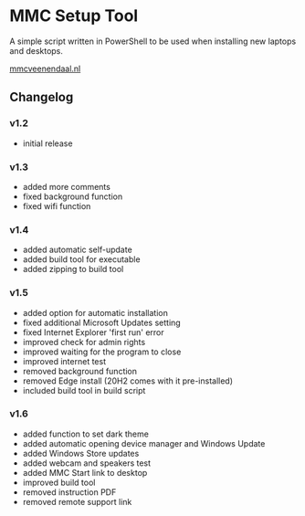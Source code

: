 # MMC Setup Tool

A simple script written in PowerShell to be used when installing new laptops and desktops.

[mmcveenendaal.nl](https://mmcveenendaal.nl)

## Changelog

### v1.2

- initial release

### v1.3

- added more comments
- fixed background function
- fixed wifi function

### v1.4

- added automatic self-update
- added build tool for executable
- added zipping to build tool

### v1.5

- added option for automatic installation
- fixed additional Microsoft Updates setting
- fixed Internet Explorer 'first run' error
- improved check for admin rights
- improved waiting for the program to close
- improved internet test
- removed background function
- removed Edge install (20H2 comes with it pre-installed)
- included build tool in build script

### v1.6

- added function to set dark theme
- added automatic opening device manager and Windows Update
- added Windows Store updates
- added webcam and speakers test
- added MMC Start link to desktop
- improved build tool
- removed instruction PDF
- removed remote support link
